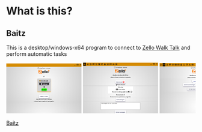 # What is this?

## Baitz
This is a desktop/windows-x64 program to connect to [Zello Walk Talk](https://zello.com/) and perform automatic tasks

<div style="overflow: auto; white-space: nowrap;">
  <img src="https://raw.githubusercontent.com/Allanksr/baitz/refs/heads/main/PRINT/0.PNG" width="200px" title="imagem do programa">
  <img src="https://raw.githubusercontent.com/Allanksr/baitz/refs/heads/main/PRINT/1.PNG" width="200px" title="imagem do programa">
  <img src="https://raw.githubusercontent.com/Allanksr/baitz/refs/heads/main/PRINT/2.PNG" width="200px" title="imagem do programa">
  <img src="https://raw.githubusercontent.com/Allanksr/baitz/refs/heads/main/PRINT/3.PNG" width="200px" title="imagem do programa">
  <img src="https://raw.githubusercontent.com/Allanksr/baitz/refs/heads/main/PRINT/4.PNG" width="200px" title="imagem do programa">
  <img src="https://raw.githubusercontent.com/Allanksr/baitz/refs/heads/main/PRINT/5.PNG" width="200px" title="imagem do programa">
  <img src="https://raw.githubusercontent.com/Allanksr/baitz/refs/heads/main/PRINT/6.PNG" width="200px" title="imagem do programa">
  <img src="https://raw.githubusercontent.com/Allanksr/baitz/refs/heads/main/PRINT/7.PNG" width="200px" title="imagem do programa">
  <img src="https://raw.githubusercontent.com/Allanksr/baitz/refs/heads/main/PRINT/8.PNG" width="200px" title="imagem do programa">
</div>

[Baitz](https://github.com/Allanksr/baitz/releases/download/1.0.6/Baitz-1.0.6-win-x64.exe)
